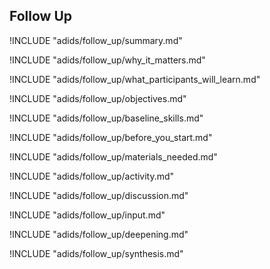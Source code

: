 
##  Follow Up

<!-- ![](images/capacity_assessment.png "") -->

!INCLUDE "adids/follow_up/summary.md"

<!-- Why The Topic Matters -->

!INCLUDE "adids/follow_up/why_it_matters.md"

<!--  What Participants Will Learn -->

!INCLUDE "adids/follow_up/what_participants_will_learn.md"

<!-- Objectives {.sidebar} -->

!INCLUDE "adids/follow_up/objectives.md"

<!-- Baseline Skills -->

!INCLUDE "adids/follow_up/baseline_skills.md"

<!-- Before you Start -->

!INCLUDE "adids/follow_up/before_you_start.md"

<!-- Materials Needed -->

!INCLUDE "adids/follow_up/materials_needed.md"

<!--Activity {.activity} -->

!INCLUDE "adids/follow_up/activity.md"

<!--Discussion -->

!INCLUDE "adids/follow_up/discussion.md"

<!-- Input -->

!INCLUDE "adids/follow_up/input.md"

<!-- Deepening -->

!INCLUDE "adids/follow_up/deepening.md"

<!--Synthesis {.synthesis} -->

!INCLUDE "adids/follow_up/synthesis.md"
